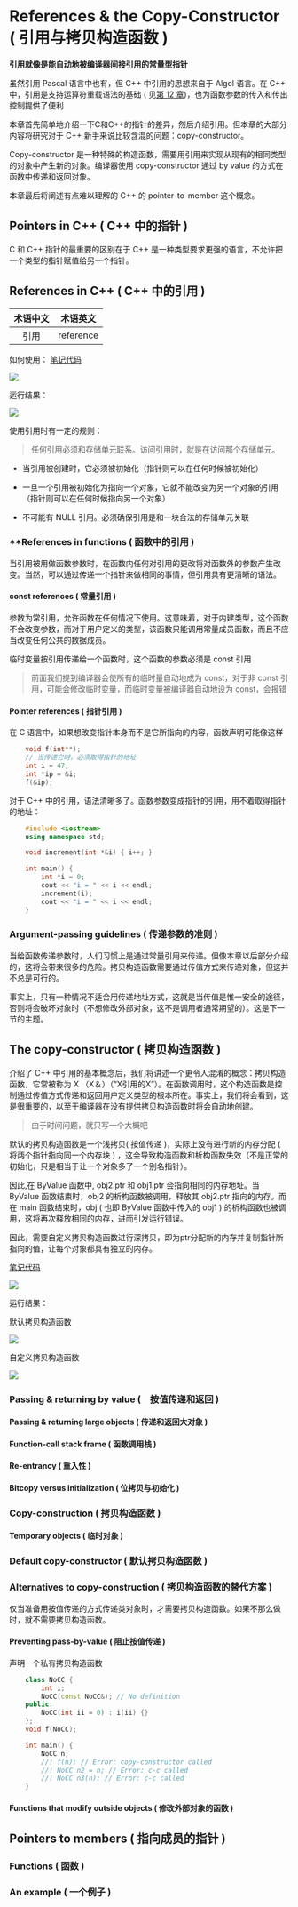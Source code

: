 # References & the Copy-Constructor (  引用与拷贝构造函数 )

**引用就像是能自动地被编译器间接引用的常量型指针**

虽然引用 Pascal 语言中也有，但 C++ 中引用的思想来自于 Algol 语言。在 C++ 中，引用是支持运算符重载语法的基础 ( 见[第 12 章](./12.md))，也为函数参数的传入和传出控制提供了便利

本章首先简单地介绍一下C和C++的指针的差异，然后介绍引用。但本章的大部分内容将研究对于 C++ 新手来说比较含混的问题：copy-constructor。

Copy-constructor 是一种特殊的构造函数，需要用引用来实现从现有的相同类型的对象中产生新的对象。编译器使用 copy-constructor 通过 by value 的方式在函数中传递和返回对象。

本章最后将阐述有点难以理解的 C++ 的 pointer-to-member 这个概念。

## Pointers in C++ ( C++ 中的指针 )

C 和 C++ 指针的最重要的区别在于 C++ 是一种类型要求更强的语言，不允许把一个类型的指针赋值给另一个指针。

## References in C++ ( C++ 中的引用 )

| 术语中文 | 术语英文 |
|:---:|:---:|
| 引用 | reference |

如何使用： [笔记代码](./code/11/11-1.cpp)

![ ](./img/11/11-1.png)

运行结果：

![ ](./img/11/11-2.png)

使用引用时有一定的规则：

> 任何引用必须和存储单元联系。访问引用时，就是在访问那个存储单元。

+ 当引用被创建时，它必须被初始化（指针则可以在任何时候被初始化）

+ 一旦一个引用被初始化为指向一个对象，它就不能改变为另一个对象的引用（指针则可以在任何时候指向另一个对象）

+ 不可能有 NULL 引用。必须确保引用是和一块合法的存储单元关联

### **References in functions ( 函数中的引用 )

当引用被用做函数参数时，在函数内任何对引用的更改将对函数外的参数产生改变。当然，可以通过传递一个指针来做相同的事情，但引用具有更清晰的语法。

#### const references ( 常量引用 )

参数为常引用，允许函数在任何情况下使用。这意味着，对于内建类型，这个函数不会改变参数，而对于用户定义的类型，该函数只能调用常量成员函数，而且不应当改变任何公共的数据成员。

临时变量按引用传递给一个函数时，这个函数的参数必须是 const 引用

> 前面我们提到编译器会使所有的临时量自动地成为 const，对于非 const 引用，可能会修改临时变量，而临时变量被编译器自动地设为 const，会报错

#### Pointer references ( 指针引用 )

在 C 语言中，如果想改变指针本身而不是它所指向的内容，函数声明可能像这样

```cpp
    void f(int**);
    // 当传递它时，必须取得指针的地址
    int i = 47;
    int *ip = &i;
    f(&ip); 
```

对于 C++ 中的引用，语法清晰多了。函数参数变成指针的引用，用不着取得指针的地址：

```cpp
    #include <iostream>
    using namespace std;

    void increment(int *&i) { i++; }

    int main() {
        int *i = 0;
        cout << "i = " << i << endl;
        increment(i);
        cout << "i = " << i << endl;
    }
```

### **Argument-passing guidelines ( 传递参数的准则 )**

当给函数传递参数时，人们习惯上是通过常量引用来传递。但像本章以后部分介绍的，这将会带来很多的危险。拷贝构造函数需要通过传值方式来传递对象，但这并不总是可行的。

事实上，只有一种情况不适合用传递地址方式，这就是当传值是惟一安全的途径，否则将会破坏对象时（不想修改外部对象，这不是调用者通常期望的）。这是下一节的主题。

## The copy-constructor ( 拷贝构造函数 )

介绍了 C++ 中引用的基本概念后，我们将讲述一个更令人混淆的概念：拷贝构造函数，它常被称为 X （X＆）（“X引用的X”）。在函数调用时，这个构造函数是控制通过传值方式传递和返回用户定义类型的根本所在。事实上，我们将会看到，这是很重要的，以至于编译器在没有提供拷贝构造函数时将会自动地创建。

> 由于时间问题，就只写一个大概吧

默认的拷贝构造函数是一个浅拷贝( 按值传递 )，实际上没有进行新的内存分配 ( 将两个指针指向同一个内存块 ) ，这会导致构造函数和析构函数失效（不是正常的初始化，只是相当于让一个对象多了一个别名指针）。

因此,在 ByValue 函数中, obj2.ptr 和 obj1.ptr 会指向相同的内存地址。当 ByValue 函数结束时，obj2 的析构函数被调用，释放其 obj2.ptr 指向的内存。而在 main 函数结束时，obj ( 也即 ByValue 函数中传入的 obj1 ) 的析构函数也被调用，这将再次释放相同的内存，进而引发运行错误。  

因此，需要自定义拷贝构造函数进行深拷贝，即为ptr分配新的内存并复制指针所指向的值，让每个对象都具有独立的内存。

[笔记代码](./code/11/11-2.cpp)

![ ](./img/11/11-3.png)

运行结果：

默认拷贝构造函数

![ ](./img/11/11-4.png)

自定义拷贝构造函数

![ ](./img/11/11-5.png)

### **Passing & returning by value (　按值传递和返回 )**

#### Passing & returning large objects ( 传递和返回大对象 )

#### Function-call stack frame ( 函数调用栈 )

#### Re-entrancy ( 重入性 )

#### Bitcopy versus initialization ( 位拷贝与初始化 )

### **Copy-construction ( 拷贝构造函数 )**

#### Temporary objects ( 临时对象 )

### **Default copy-constructor ( 默认拷贝构造函数 )**

### **Alternatives to copy-construction ( 拷贝构造函数的替代方案 )**

仅当准备用按值传递的方式传递类对象时，才需要拷贝构造函数。如果不那么做时，就不需要拷贝构造函数。

#### Preventing pass-by-value ( 阻止按值传递 )

声明一个私有拷贝构造函数

```cpp
    class NoCC {
        int i;
        NoCC(const NoCC&); // No definition
    public:
        NoCC(int ii = 0) : i(ii) {}
    };
    void f(NoCC);

    int main() {
        NoCC n;
        //! f(n); // Error: copy-constructor called
        //! NoCC n2 = n; // Error: c-c called
        //! NoCC n3(n); // Error: c-c called
    }
```


#### Functions that modify outside objects ( 修改外部对象的函数 )

## Pointers to members ( 指向成员的指针 )

### **Functions ( 函数 )**

### **An example ( 一个例子 )**
